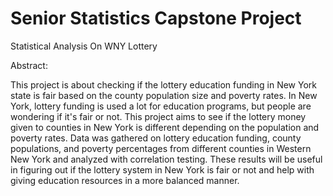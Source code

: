 # Senior Statistics Capstone Project

Statistical Analysis On WNY Lottery

Abstract:

This project is about checking if the lottery education funding in New York state is fair based on the county population size and poverty rates. In New York, lottery funding is used a lot for education programs, but people are wondering if it's fair or not. This project aims to see if the lottery money given to counties in New York is different depending on the population and poverty rates. Data was gathered on lottery education funding, county populations, and poverty percentages from different counties in Western New York and analyzed with correlation testing. These results will be useful in figuring out if the lottery system in New York is fair or not and help with giving education resources in a more balanced manner.

